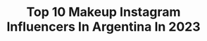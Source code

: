 ---
title: Top 10 Makeup Instagram Influencers In Argentina In 2023
description: >-
  Find top makeup Instagram influencers in Argentina in 2023. Most popular hashtags: #makeup #makeupartist #makeuptutorial.
platform: Instagram
hits: 492
text_top: See the top-rated Instagram profiles on inBeat.
text_bottom: inBeat aggregates 492 Instagram influencers like this in Argentina for you to pitch.
profiles:
  - username: "fuckisra"
    fullname: >-
      I S R A 🌼
    bio: >-
      📍 Madrid 🌈 No tengas miedo a ser distinto 🦄 Makeup drag, glam y artístico ✉ contactwithisra@gmail.com 🎬 Ahora también en Youtube
    location: "Argentina"
    followers: 15179
    engagement: 2372
    commentsToLikes: 0.082982
    id: ck5ci915ms8050i11nzlfgdec
    verified: false
    hashtags: "#explore, #makeup, #tutorial, #kyliejenner"
  - username: "sashanikyta"
    fullname: >-
      Sasha Nikyta✨Pty BeautyVlogger
    bio: >-
      Hellou💕Bienvenidx a mi mundo lleno de Skin care, Makeup, Outfits y Risas. ✨ERES BELLA Y PUNTO✨ Piloto 👩🏻‍✈️
    location: "Argentina"
    followers: 34857
    engagement: 1368
    commentsToLikes: 0.144802
    id: ck8sxgzwrhcy60j78bj0x5e0u
    verified: false
    hashtags: "#shopamorususa, #teamlargo, #narsissist, #plouisebase"
  - username: "srtaklaha"
    fullname: >-
      Señorita Klaha
    bio: >-
      🇦🇷 📸#Model 👗#Designer 🌱#PoisonIvy 💋#Makeup 🎨#Artist 🔮#Witch 🖤#Gothgirl ****LINKS**** 👇🏻
    location: "Argentina"
    followers: 25355
    engagement: 474
    commentsToLikes: 0.094175
    id: ck15pzevl0e270i19qn5e5iyv
    verified: false
    hashtags: ""
  - username: "joaquinlpatterson"
    fullname: >-
      Joaquin Lopez Patterson
    bio: >-
      👳🏻‍♂️#BeautyGuru International Makeup Artist based in Argentina 🇦🇷 Powered by 💮 @shiseido
    location: "Argentina"
    followers: 35790
    engagement: 188
    commentsToLikes: 0.124952
    id: ck5q37t6jjmov0i117h0urd59
    verified: false
    hashtags: "#shiseido, #xmasmakeup, #udargentina, #brunette"
  - username: "danieldifrancomaquillador"
    fullname: >-
      Daniel Di Franco
    bio: >-
      MakeupDesigner...MakeupStudio / Cursos de Maquillaje -Perfeccionamientos /Sociales/ Tv / Moda #danieldifrancomakeupstudio
    location: "Argentina"
    followers: 16068
    engagement: 317
    commentsToLikes: 0.073883
    id: ck5hdi1imnjbn0i11k446y2k0
    verified: false
    hashtags: "#reels, #danieldifrancomakeupstudio, #danieldifrancomaquillando, #glammakeup"
  - username: "analau.glamkp"
    fullname: >-
      Ana Laura✨
    bio: >-
      Amante del Maquillaje 💄💋 ✨✨ Córdoba, Argentina. 🇦🇷 #makeupcordoba
    location: "Argentina"
    followers: 10150
    engagement: 889
    commentsToLikes: 0.133160
    id: ckap6ik27fzmk0i7867dhkuxv
    verified: false
    hashtags: "#reels, #teamnataliamua, #summermakeup, #cordobamakeup"
  - username: "danielaair"
    fullname: >-
      Daniela Irigoyen
    bio: >-
      Makeup lover💄 ❌NO ESTOY INTERESADA EN TRADING❌ GRACIAS POR NO MOLESTAR
    location: "Argentina"
    followers: 3185
    engagement: 990
    commentsToLikes: 0.146450
    id: ckaozlcffmdo80i78cn3gj3l1
    verified: false
    hashtags: "#makeupartistvzla, #muasupport, #glowskin, #makeupinstagram"
  - username: "aguscolionimua"
    fullname: >-
      Agus
    bio: >-
      •Makeup Artist •TikTok: @ aguscolionimua0 •Aguscolioni@gmail.com
    location: "Argentina"
    followers: 8719
    engagement: 616
    commentsToLikes: 0.101668
    id: ck0w5zxrx68x50i19d95kyho5
    verified: false
    hashtags: "#harrypotter, #bodypaint, #maquillaje, #makeupideas"
  - username: "giggsymakeup"
    fullname: >-
      Majo Rios Gaitán
    bio: >-
      ✨ #LunesDeSkincare #SabadosDeMakeup 💄 Makeup Artist @gmakeupstudio 🎬 YouTube +100K ⤵️
    location: "Argentina"
    followers: 46422
    engagement: 207
    commentsToLikes: 0.049765
    id: ck15scihgcbfq0i19wdz4faay
    verified: false
    hashtags: "#mua, #skincare, #makeup, #skin"
  - username: "nazarenomakeup"
    fullname: >-
      Matias Nazareno
    bio: >-
      Nazareno y el Lobo Makeup Artist en Miss Universe 2011 Artista plástico Instructor en @muamakeupartstudio y @dockonce @kryolanargentina
    location: "Argentina"
    followers: 28805
    engagement: 258
    commentsToLikes: 0.075445
    id: ck0w34hnprkee0i19stqu8s69
    verified: false
    hashtags: "#halloween, #phoshoot, #dragqueen, #terror"
---